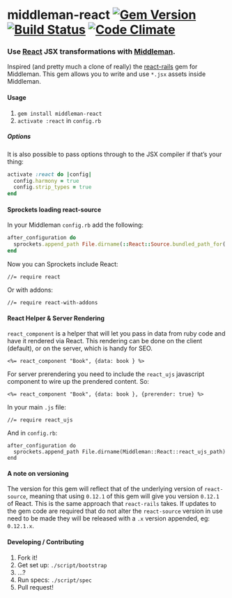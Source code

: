 middleman-react [![Gem Version](https://badge.fury.io/rb/middleman-react.svg)](http://badge.fury.io/rb/middleman-react) [![Build Status](https://travis-ci.org/plasticine/middleman-react.png?branch=master)](https://travis-ci.org/plasticine/middleman-react) [![Code Climate](https://codeclimate.com/github/plasticine/middleman-react.png)](https://codeclimate.com/github/plasticine/middleman-react)
===============

### Use [React] JSX transformations with [Middleman].

Inspired (and pretty much a clone of really) the [react-rails] gem for Middleman. This gem allows you to write and use `*.jsx` assets inside Middleman.

#### Usage
1. `gem install middleman-react`
2. `activate :react` in `config.rb`

##### Options

It is also possible to pass options through to the JSX compiler if that’s your thing:

``` ruby
activate :react do |config|
  config.harmony = true
  config.strip_types = true
end
```

#### Sprockets loading react-source

In your Middleman `config.rb` add the following:

``` ruby
after_configuration do
  sprockets.append_path File.dirname(::React::Source.bundled_path_for('react.js'))
end
```

Now you can Sprockets include React:

```
//= require react
```

Or with addons:

```
//= require react-with-addons
```


#### React Helper & Server Rendering

`react_component` is a helper that will let you pass in data from ruby code and have it rendered via React.  This rendering can be done on the client (default), or on the server, which is handy for SEO.

```
<%= react_component "Book", {data: book } %>
```

For server prerendering you need to include the `react_ujs` javascript component to wire up the prendered content.  So:

```
<%= react_component "Book", {data: book }, {prerender: true} %>
```

In your main `.js` file:

```
//= require react_ujs
```

And in `config.rb`:

```
after_configuration do
  sprockets.append_path File.dirname(Middleman::React::react_ujs_path)
end
```


#### A note on versioning

The version for this gem will reflect that of the underlying version of `react-source`, meaning that using `0.12.1` of this gem will give you version `0.12.1` of React. This is the same approach that `react-rails` takes.
If updates to the gem code are required that do not alter the `react-source` version in use need to be made they will be released with a `.x` version appended, eg: `0.12.1.x`.

#### Developing / Contributing
1. Fork it!
2. Get set up: `./script/bootstrap`
3. ...?
4. Run specs: `./script/spec`
5. Pull request!

[React]:       http://facebook.github.io/react/
[Middleman]:   http://middlemanapp.com
[react-rails]: https://github.com/facebook/react-rails
